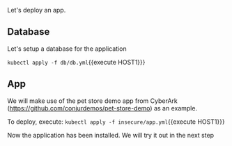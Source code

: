 
Let's deploy an app.   

## Database

Let's setup a database for the application

`kubectl apply -f db/db.yml`{{execute HOST1}}}


## App

We will make use of the pet store demo app from CyberArk (https://github.com/conjurdemos/pet-store-demo) as an example.

To deploy, execute:
`kubectl apply -f insecure/app.yml`{{execute HOST1}}}

Now the application has been installed.
We will try it out in the next step
